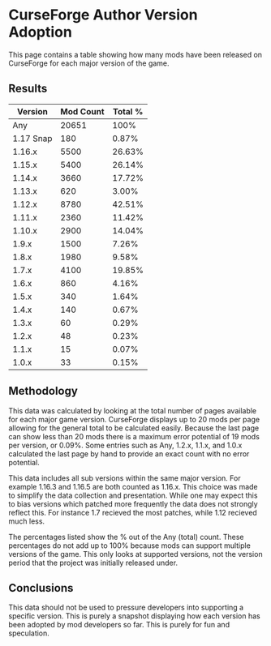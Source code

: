# CurseForge Author Version Adoption
This page contains a table showing how many mods have been released on CurseForge for each major version of the game.

## Results
| Version   | Mod Count | Total % |
|-----------|-----------|---------|
| Any       | 20651     | 100%    |
| 1.17 Snap | 180       | 0.87%   |
| 1.16.x    | 5500      | 26.63%  |
| 1.15.x    | 5400      | 26.14%  |
| 1.14.x    | 3660      | 17.72%  |
| 1.13.x    | 620       | 3.00%   |
| 1.12.x    | 8780      | 42.51%  |
| 1.11.x    | 2360      | 11.42%  |
| 1.10.x    | 2900      | 14.04%  |
| 1.9.x     | 1500      | 7.26%   |
| 1.8.x     | 1980      | 9.58%   |
| 1.7.x     | 4100      | 19.85%  |
| 1.6.x     | 860       | 4.16%   |
| 1.5.x     | 340       | 1.64%   |
| 1.4.x     | 140       | 0.67%   |
| 1.3.x     | 60        | 0.29%   |
| 1.2.x     | 48        | 0.23%   |
| 1.1.x     | 15        | 0.07%   |
| 1.0.x     | 33        | 0.15%   |

## Methodology
This data was calculated by looking at the total number of pages available for each major game version. CurseForge displays up to 20 mods per page allowing for the general total to be calculated easily. Because the last page can show less than 20 mods there is a maximum error potential of 19 mods per version, or 0.09%. Some entries such as Any, 1.2.x, 1.1.x, and 1.0.x calculated the last page by hand to provide an exact count with no error potential.

This data includes all sub versions within the same major version. For example 1.16.3 and 1.16.5 are both counted as 1.16.x. This choice was made to simplify the data collection and presentation. While one may expect this to bias versions which patched more frequently the data does not strongly reflect this. For instance 1.7 recieved the most patches, while 1.12 recieved much less.

The percentages listed show the % out of the Any (total) count. These percentages do not add up to 100% because mods can support multiple versions of the game. This only looks at supported versions, not the version period that the project was initially released under.

## Conclusions
This data should not be used to pressure developers into supporting a specific version. This is purely a snapshot displaying how each version has been adopted by mod developers so far. This is purely for fun and speculation.
